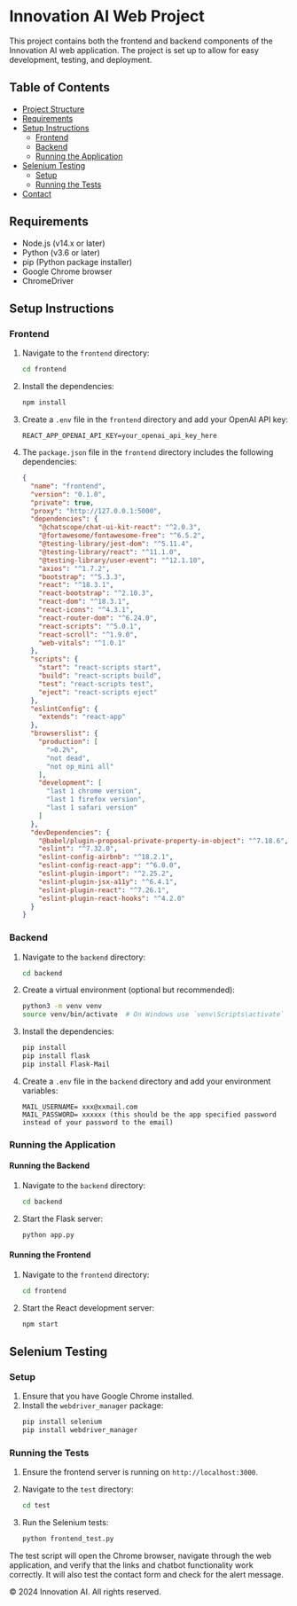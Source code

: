 # Innovation AI Web Project

This project contains both the frontend and backend components of the Innovation AI web application. The project is set up to allow for easy development, testing, and deployment.

## Table of Contents

- [Project Structure](#project-structure)
- [Requirements](#requirements)
- [Setup Instructions](#setup-instructions)
  - [Frontend](#frontend)
  - [Backend](#backend)
  - [Running the Application](#running-the-application)
- [Selenium Testing](#selenium-testing)
  - [Setup](#setup)
  - [Running the Tests](#running-the-tests)
- [Contact](#contact)

## Requirements

- Node.js (v14.x or later)
- Python (v3.6 or later)
- pip (Python package installer)
- Google Chrome browser
- ChromeDriver

## Setup Instructions

### Frontend

1. Navigate to the `frontend` directory:
    ```sh
    cd frontend
    ```

2. Install the dependencies:
    ```sh
    npm install
    ```

3. Create a `.env` file in the `frontend` directory and add your OpenAI API key:
    ```
    REACT_APP_OPENAI_API_KEY=your_openai_api_key_here
    ```

4. The `package.json` file in the `frontend` directory includes the following dependencies:

    ```json
    {
      "name": "frontend",
      "version": "0.1.0",
      "private": true,
      "proxy": "http://127.0.0.1:5000",
      "dependencies": {
        "@chatscope/chat-ui-kit-react": "^2.0.3",
        "@fortawesome/fontawesome-free": "^6.5.2",
        "@testing-library/jest-dom": "^5.11.4",
        "@testing-library/react": "^11.1.0",
        "@testing-library/user-event": "^12.1.10",
        "axios": "^1.7.2",
        "bootstrap": "^5.3.3",
        "react": "^18.3.1",
        "react-bootstrap": "^2.10.3",
        "react-dom": "^18.3.1",
        "react-icons": "^4.3.1",
        "react-router-dom": "^6.24.0",
        "react-scripts": "^5.0.1",
        "react-scroll": "^1.9.0",
        "web-vitals": "^1.0.1"
      },
      "scripts": {
        "start": "react-scripts start",
        "build": "react-scripts build",
        "test": "react-scripts test",
        "eject": "react-scripts eject"
      },
      "eslintConfig": {
        "extends": "react-app"
      },
      "browserslist": {
        "production": [
          ">0.2%",
          "not dead",
          "not op_mini all"
        ],
        "development": [
          "last 1 chrome version",
          "last 1 firefox version",
          "last 1 safari version"
        ]
      },
      "devDependencies": {
        "@babel/plugin-proposal-private-property-in-object": "^7.18.6",
        "eslint": "^7.32.0",
        "eslint-config-airbnb": "^18.2.1",
        "eslint-config-react-app": "^6.0.0",
        "eslint-plugin-import": "^2.25.2",
        "eslint-plugin-jsx-a11y": "^6.4.1",
        "eslint-plugin-react": "^7.26.1",
        "eslint-plugin-react-hooks": "^4.2.0"
      }
    }
    ```

### Backend

1. Navigate to the `backend` directory:
    ```sh
    cd backend
    ```

2. Create a virtual environment (optional but recommended):
    ```sh
    python3 -m venv venv
    source venv/bin/activate  # On Windows use `venv\Scripts\activate`
    ```

3. Install the dependencies:
    ```sh
    pip install
    pip install flask
    pip install Flask-Mail
    
    ```

4. Create a `.env` file in the `backend` directory and add your environment variables:
    ```
    MAIL_USERNAME= xxx@xxmail.com
    MAIL_PASSWORD= xxxxxx (this should be the app specified password instead of your password to the email)
    ```

### Running the Application

#### Running the Backend

1. Navigate to the `backend` directory:
    ```sh
    cd backend
    ```

2. Start the Flask server:
    ```sh
    python app.py
    ```

#### Running the Frontend

1. Navigate to the `frontend` directory:
    ```sh
    cd frontend
    ```

2. Start the React development server:
    ```sh
    npm start
    ```

## Selenium Testing

### Setup

1. Ensure that you have Google Chrome installed.
2. Install the `webdriver_manager` package:
    ```sh
    pip install selenium   
    pip install webdriver_manager
    ```

### Running the Tests

1. Ensure the frontend server is running on `http://localhost:3000`.
2. Navigate to the `test` directory:
    ```sh
    cd test
    ```

3. Run the Selenium tests:
    ```sh
    python frontend_test.py
    ```

The test script will open the Chrome browser, navigate through the web application, and verify that the links and chatbot functionality work correctly. It will also test the contact form and check for the alert message.


© 2024 Innovation AI. All rights reserved.

